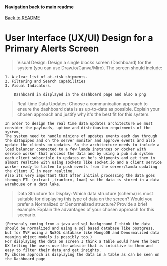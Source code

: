 #### Navigation back to main readme

[Back to README](../../README.md)

# User Interface (UX/UI) Design for a Primary Alerts Screen

> Visual Design: Design a single blocks screen (Dashboard) for the system (you
> can use Draw.io/Canva/Miro). The screen should include:

    1. A clear list of at-risk shipments.
    2. Filtering and Search Capabilities
    3. Visual Indicators.

        Dashboard in displayed in the dashboard page and also a png

> Real-time Data Updates: Choose a communication approach to
> ensure the dashboard data is as up-to-date as possible. Explain
> your chosen approach and justify why it's the best fit for this
> system.

    In order to design the real time data updates architecture we must consider the payloads, uptime and distribusion requirments of the system,
    The system need to handle minions of updates events each day through the datapipes and on the server monitor and approve events and also update the clients on updates. So the architecture needs to include a load balancer connected to a few lamda instances or docker with service worker that process the data and by using a pub sub system each client subscrible to updates on he's shipments and get them in almost realtime with using sockets like socket.io and a client service worker ready to listen to push events from the server/lamda updating the client UI in neer realtime.
    Also its very important that after initial processing the data goes theough ETL (extract ,tranform, load) so the data is stored in a data warehouse or a data lake.

> Data Structure for Display: Which data structure (schema) is
> most suitable for displaying this type of data on the screen?
> Would you prefer a Normalized or Denormalized structure?
> Provide a brief example. Explain the advantages of your chosen
> approach for this scenario.

    (Personaly coming from a java and sql background I think the data should be normalized and using a sql based database like postgress, but for MVP using a NoSQL database like MongoDB and Denormalized data meaning object models is possibly too.)
    For displaying the data on screen I think a table would have the best UX letting the users use the website that is intuitive to them and easy to filter their data and get insights.
    My chosen approch is displaying the data in a table as can be seen on the Dashboard page

